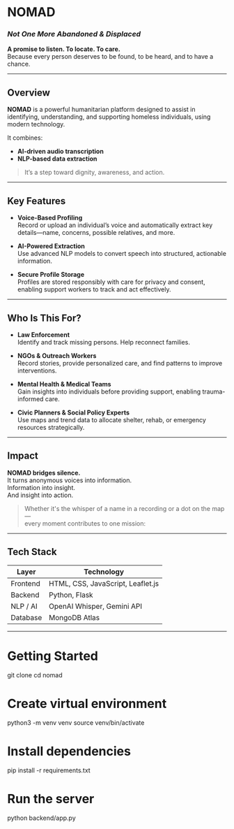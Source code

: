 # **NOMAD**
### *Not One More Abandoned & Displaced*

**A promise to listen. To locate. To care.**  
Because every person deserves to be found, to be heard, and to have a chance.

---

## Overview

**NOMAD** is a powerful humanitarian platform designed to assist in identifying, understanding, and supporting homeless individuals, using modern technology.

It combines:

- **AI-driven audio transcription**
- **NLP-based data extraction**

> It’s a step toward dignity, awareness, and action.

---

## Key Features

- **Voice-Based Profiling**  
  Record or upload an individual’s voice and automatically extract key details—name, concerns, possible relatives, and more.

- **AI-Powered Extraction**  
  Use advanced NLP models to convert speech into structured, actionable information.

- **Secure Profile Storage**  
  Profiles are stored responsibly with care for privacy and consent, enabling support workers to track and act effectively.

---

## Who Is This For?

- **Law Enforcement**  
  Identify and track missing persons. Help reconnect families.

- **NGOs & Outreach Workers**  
  Record stories, provide personalized care, and find patterns to improve interventions.

- **Mental Health & Medical Teams**  
  Gain insights into individuals before providing support, enabling trauma-informed care.

- **Civic Planners & Social Policy Experts**  
  Use maps and trend data to allocate shelter, rehab, or emergency resources strategically.

---

## Impact

**NOMAD bridges silence.**  
It turns anonymous voices into information.  
Information into insight.  
And insight into action.

> Whether it's the whisper of a name in a recording or a dot on the map—  
> every moment contributes to one mission:  


---

## Tech Stack

| Layer       | Technology                          |
|-------------|--------------------------------------|
| Frontend    | HTML, CSS, JavaScript, Leaflet.js    |
| Backend     | Python, Flask                        |
| NLP / AI    | OpenAI Whisper, Gemini API           |
| Database    | MongoDB Atlas                        |

---

# Getting Started

git clone
cd nomad

# Create virtual environment
python3 -m venv venv
source venv/bin/activate

# Install dependencies
pip install -r requirements.txt

# Run the server
python backend/app.py
